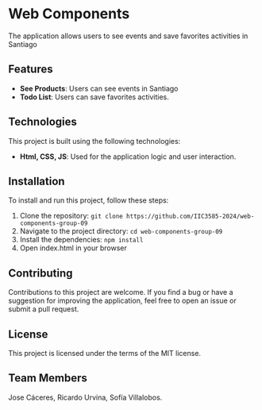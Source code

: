 # Web Components

The application allows users to see events and save favorites activities in Santiago

## Features

- **See Products**: Users can see events in Santiago
- **Todo List**: Users can save favorites activities.

## Technologies

This project is built using the following technologies:

- **Html, CSS, JS**: Used for the application logic and user interaction.

## Installation

To install and run this project, follow these steps:

1. Clone the repository: `git clone https://github.com/IIC3585-2024/web-components-group-09`
2. Navigate to the project directory: `cd web-components-group-09`
3. Install the dependencies: `npm install`
4. Open index.html in your browser

## Contributing

Contributions to this project are welcome. If you find a bug or have a suggestion for improving the application, feel
free to open an issue or submit a pull request.

## License

This project is licensed under the terms of the MIT license.

## Team Members

Jose Cáceres, Ricardo Urvina, Sofía Villalobos.
